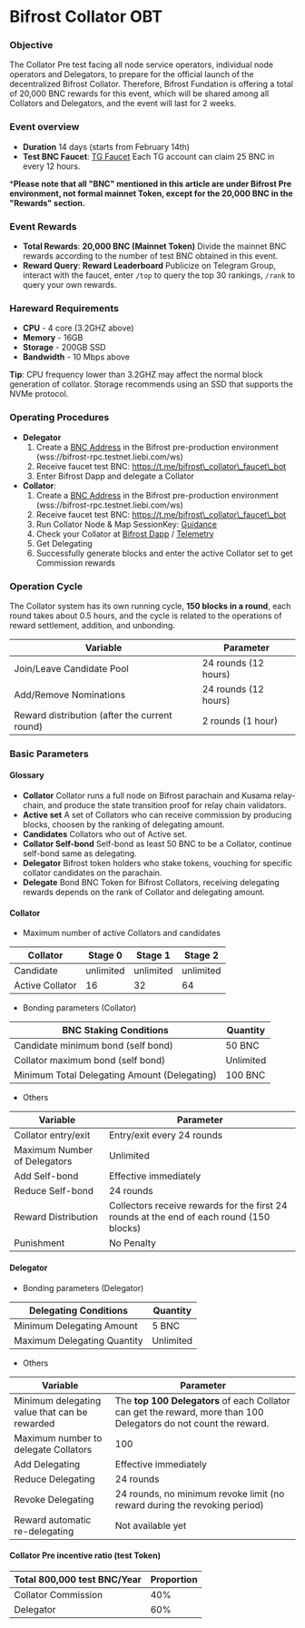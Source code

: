 # Bifrost Collator OBT

### Objective

The Collator Pre test facing all node service operators, individual node operators and Delegators, to prepare for the official launch of the decentralized Bifrost Collator. Therefore, Bifrost Fundation is offering a total of 20,000 BNC rewards for this event, which will be shared among all Collators and Delegators, and the event will last for 2 weeks.

### Event overview

* **Duration** 14 days (starts from February 14th)
* **Test BNC Faucet**: [TG Faucet](https://t.me/bifrost\_collator\_faucet\_bot) Each TG account can claim 25 BNC in every 12 hours.

\***Please note that all "BNC" mentioned in this article are under Bifrost Pre environment, not formal mainnet Token, except for the 20,000 BNC in the "Rewards" section.**

### Event Rewards

* **Total Rewards**: **20,000 BNC (Mainnet Token)** Divide the mainnet BNC rewards according to the number of test BNC obtained in this event.
* **Reward Query**: **Reward Leaderboard** Publicize on Telegram Group, interact with the faucet, enter `/top` to query the top 30 rankings, `/rank` to query your own rewards.

### Hareward Requirements

* **CPU** - 4 core (3.2GHZ above)
* **Memory** - 16GB
* **Storage** - 200GB SSD
* **Bandwidth** - 10 Mbps above

**Tip**: CPU frequency lower than 3.2GHZ may affect the normal block generation of collator. Storage recommends using an SSD that supports the NVMe protocol.

### Operating Procedures

* **Delegator**
  1. Create a [BNC Address](../start/create.md) in the Bifrost pre-production environment (wss://bifrost-rpc.testnet.liebi.com/ws)
  2. Receive faucet test BNC: https://t.me/bifrost\_collator\_faucet\_bot
  3. Enter Bifrost Dapp and delegate a Collator
* **Collator**:
  1. Create a [BNC Address](../start/create.md) in the Bifrost pre-production environment (wss://bifrost-rpc.testnet.liebi.com/ws)
  2. Receive faucet test BNC: https://t.me/bifrost\_collator\_faucet\_bot
  3. Run Collator Node & Map SessionKey: [Guidance](https://app.gitbook.com/o/-MVtRo-kzNuQsjkFSWnT/s/-MVzXa22j6fsQEjpS4Ht-887967055/\~/changes/zXrNXnVQbloUkltiwPMh/node/run-a-collator-node)
  4. Check your Collator at [Bifrost Dapp](https://bifrost.app/collator) / [Telemetry](https://telemetry.polkadot.io/#list/)
  5. Get Delegating
  6. Successfully generate blocks and enter the active Collator set to get Commission rewards

### Operation Cycle

The Collator system has its own running cycle, **150 blocks in a round**, each round takes about 0.5 hours, and the cycle is related to the operations of reward settlement, addition, and unbonding.

| Variable                                      | Parameter            |
| --------------------------------------------- | -------------------- |
| Join/Leave Candidate Pool                     | 24 rounds (12 hours) |
| Add/Remove Nominations                        | 24 rounds (12 hours) |
| Reward distribution (after the current round) | 2 rounds (1 hour)    |

### Basic Parameters

#### Glossary

* **Collator** Collator runs a full node on Bifrost parachain and Kusama relay-chain, and produce the state transition proof for relay chain validators.
* **Active set** A set of Collators who can receive commission by producing blocks, choosen by the ranking of delegating amount.
* **Candidates** Collators who out of Active set.
* **Collator Self-bond** Self-bond as least 50 BNC to be a Collator, continue self-bond same as delegating.
* **Delegator** Bifrost token holders who stake tokens, vouching for specific collator candidates on the parachain.
* **Delegate** Bond BNC Token for Bifrost Collators, receiving delegating rewards depends on the rank of Collator and delegating amount.

#### Collator

* Maximum number of active Collators and candidates

| Collator        | Stage 0   | Stage 1   | Stage 2   |
| --------------- | --------- | --------- | --------- |
| Candidate       | unlimited | unlimited | unlimited |
| Active Collator | 16        | 32        | 64        |

* Bonding parameters (Collator)

| BNC Staking Conditions                       | Quantity  |
| -------------------------------------------- | --------- |
| Candidate minimum bond (self bond)           | 50 BNC    |
| Collator maximum bond (self bond)            | Unlimited |
| Minimum Total Delegating Amount (Delegating) | 100 BNC   |

* Others

| Variable                     | Parameter                                                                                |
| ---------------------------- | ---------------------------------------------------------------------------------------- |
| Collator entry/exit          | Entry/exit every 24 rounds                                                               |
| Maximum Number of Delegators | Unlimited                                                                                |
| Add Self-bond                | Effective immediately                                                                    |
| Reduce Self-bond             | 24 rounds                                                                                |
| Reward Distribution          | Collectors receive rewards for the first 24 rounds at the end of each round (150 blocks) |
| Punishment                   | No Penalty                                                                               |

#### Delegator

* Bonding parameters (Delegator)

| Delegating Conditions       | Quantity  |
| --------------------------- | --------- |
| Minimum Delegating Amount   | 5 BNC     |
| Maximum Delegating Quantity | Unlimited |

* Others

| Variable                                      | Parameter                                                                                                         |
| --------------------------------------------- | ----------------------------------------------------------------------------------------------------------------- |
| Minimum delegating value that can be rewarded | The **top 100 Delegators** of each Collator can get the reward, more than 100 Delegators do not count the reward. |
| Maximum number to delegate Collators          | 100                                                                                                               |
| Add Delegating                                | Effective immediately                                                                                             |
| Reduce Delegating                             | 24 rounds                                                                                                         |
| Revoke Delegating                             | 24 rounds, no minimum revoke limit (no reward during the revoking period)                                         |
| Reward automatic re-delegating                | Not available yet                                                                                                 |

#### Collator Pre incentive ratio (test Token)

| Total 800,000 test BNC/Year | Proportion |
| --------------------------- | ---------- |
| Collator Commission         | 40%        |
| Delegator                   | 60%        |
